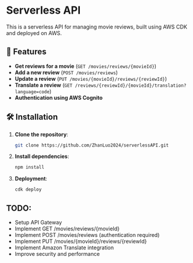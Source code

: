 # Serverless API

This is a serverless API for managing movie reviews, built using AWS CDK and deployed on AWS.

## 🚀 Features
- **Get reviews for a movie** (`GET /movies/reviews/{movieId}`)
- **Add a new review** (`POST /movies/reviews`)
- **Update a review** (`PUT /movies/{movieId}/reviews/{reviewId}`)
- **Translate a review** (`GET /reviews/{reviewId}/{movieId}/translation?language=code`)
- **Authentication using AWS Cognito**

## 🛠️ Installation
1. **Clone the repository**:
   ```bash
   git clone https://github.com/ZhanLuo2024/serverlessAPI.git
   
2. **Install dependencies**:
    ```bash
   npm install
   
3. **Deployment**:
    ```bash
   cdk deploy

## TODO:
- Setup API Gateway
- Implement GET /movies/reviews/{movieId}
- Implement POST /movies/reviews (authentication required)
- Implement PUT /movies/{movieId}/reviews/{reviewId}
- Implement Amazon Translate integration
- Improve security and performance